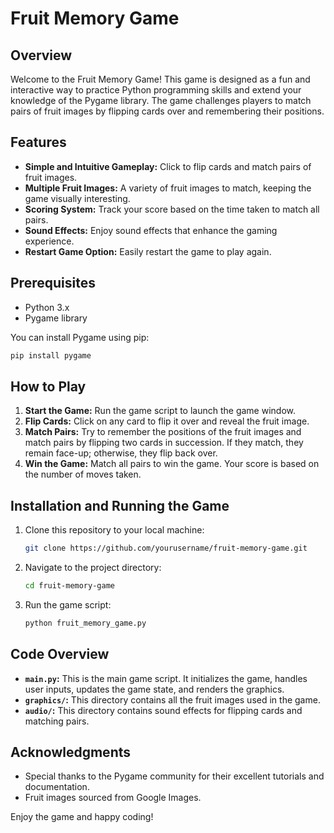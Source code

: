 # Fruit Memory Game

## Overview
Welcome to the Fruit Memory Game! This game is designed as a fun and interactive way to practice Python programming skills and extend your knowledge of the Pygame library. The game challenges players to match pairs of fruit images by flipping cards over and remembering their positions.

## Features
- **Simple and Intuitive Gameplay:** Click to flip cards and match pairs of fruit images.
- **Multiple Fruit Images:** A variety of fruit images to match, keeping the game visually interesting.
- **Scoring System:** Track your score based on the time taken to match all pairs.
- **Sound Effects:** Enjoy sound effects that enhance the gaming experience.
- **Restart Game Option:** Easily restart the game to play again.

## Prerequisites
- Python 3.x
- Pygame library

You can install Pygame using pip:
```bash
pip install pygame
```

## How to Play
1. **Start the Game:** Run the game script to launch the game window.
2. **Flip Cards:** Click on any card to flip it over and reveal the fruit image.
3. **Match Pairs:** Try to remember the positions of the fruit images and match pairs by flipping two cards in succession. If they match, they remain face-up; otherwise, they flip back over.
4. **Win the Game:** Match all pairs to win the game. Your score is based on the number of moves taken.

## Installation and Running the Game
1. Clone this repository to your local machine:
    ```bash
    git clone https://github.com/yourusername/fruit-memory-game.git
    ```
2. Navigate to the project directory:
    ```bash
    cd fruit-memory-game
    ```
3. Run the game script:
    ```bash
    python fruit_memory_game.py
    ```

## Code Overview
- **`main.py`:** This is the main game script. It initializes the game, handles user inputs, updates the game state, and renders the graphics.
- **`graphics/`:** This directory contains all the fruit images used in the game.
- **`audio/`:** This directory contains sound effects for flipping cards and matching pairs.

## Acknowledgments
- Special thanks to the Pygame community for their excellent tutorials and documentation.
- Fruit images sourced from Google Images.

Enjoy the game and happy coding!

